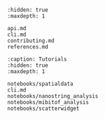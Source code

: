 ```{include} ../README.md

```

```{toctree}
:hidden: true
:maxdepth: 1

api.md
cli.md
contributing.md
references.md
```

```{toctree}
:caption: Tutorials
:hidden: true
:maxdepth: 1

notebooks/spatialdata
cli.md
notebooks/nanostring_analysis
notebooks/mibitof_analysis
notebooks/scatterwidget
```
